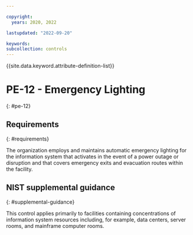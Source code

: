 ```yaml
---

copyright:
  years: 2020, 2022

lastupdated: "2022-09-20"

keywords: 
subcollection: controls
---
```


{{site.data.keyword.attribute-definition-list}}

# PE-12 - Emergency Lighting
{: #pe-12}

## Requirements
{: #requirements}

The organization employs and maintains automatic emergency lighting for the information system that activates in the event of a power outage or disruption and that covers emergency exits and evacuation routes within the facility.

## NIST supplemental guidance
{: #supplemental-guidance}

This control applies primarily to facilities containing concentrations of information system resources including, for example, data centers, server rooms, and mainframe computer rooms.

